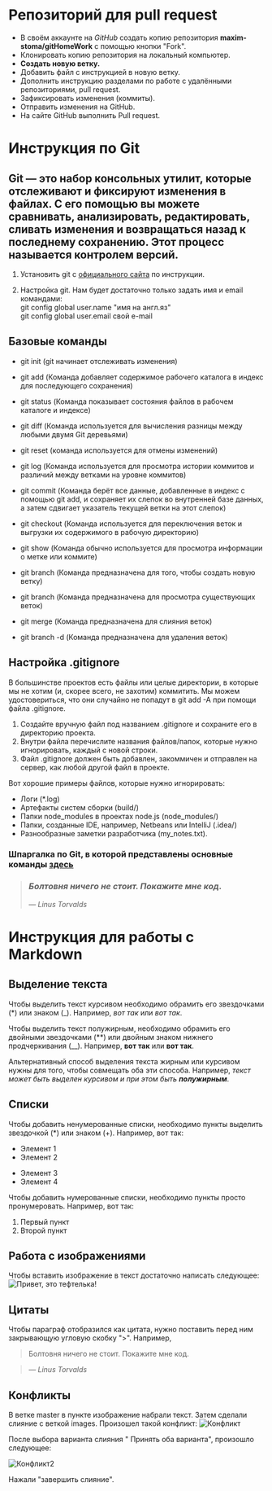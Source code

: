 # Репозиторий для pull request

* В своём аккаунте на *GitHub* создать копию репозитория **maxim-stoma/gitHomeWork** с помощью кнопки "Fork".
* Клонировать копию репозитория на локальный компьютер.
* **Создать новую ветку.**
* Добавить файл с инструкцией в новую ветку.
* Дополнить инструкцию разделами по работе с удалёнными репозиториями, pull request.
* Зафиксировать изменения (коммиты).
* Отправить изменения на GitHub.
* На сайте GitHub выполнить Pull request.

# Инструкция по Git

## Git — это набор консольных утилит, которые отслеживают и фиксируют изменения в файлах. С его помощью вы можете сравнивать, анализировать, редактировать, сливать изменения и возвращаться назад к последнему сохранению. Этот процесс называется контролем версий.

1. Установить git с [официального сайта](https://git-scm.com/download/win) по инструкции.

2. Настройка git. Нам будет достаточно только задать имя и email командами: \
    git config ­­global user.name "имя на англ.яз"\
    git config ­­global user.email свой e-mail

## Базовые команды

* git init (git начинает отслеживать изменения)

* git add (Команда добавляет содержимое рабочего каталога в индекс для последующего сохранения)

* git status (Команда показывает состояния файлов в рабочем каталоге и индексе)

* git diff (Команда используется для вычисления разницы между любыми двумя Git деревьями)

* git reset (команда используется для отмены изменений)

* git log (Команда используется для просмотра истории коммитов и различий между ветками на уровне коммитов)

* git commit (Команда берёт все данные, добавленные в индекс с помощью git add, и сохраняет их слепок во внутренней базе данных, а затем сдвигает указатель текущей ветки на этот слепок)

* git checkout (Команда используется для переключения веток и выгрузки их содержимого в рабочую директорию)

* git show (Команда обычно используется для просмотра информации о метке или коммите)

* git branch <name> (Команда предназначена для того, чтобы создать новую ветку)

* git branch (Команда предназначена для просмотра существующих веток)

* git merge <name> (Команда предназначена для слияния веток)

* git branch -d (Команда предназначена для удаления веток)

## Настройка .gitignore

В большинстве проектов есть файлы или целые директории, в которые мы не хотим (и, скорее всего, не захотим) коммитить. Мы можем удостовериться, что они случайно не попадут в git add -A при помощи файла .gitignore.

1. Создайте вручную файл под названием .gitignore и сохраните его в директорию проекта.
2. Внутри файла перечислите названия файлов/папок, которые нужно игнорировать, каждый с новой строки.
3. Файл .gitignore должен быть добавлен, закоммичен и отправлен на сервер, как любой другой файл в проекте.

Вот хорошие примеры файлов, которые нужно игнорировать:

* Логи (*.log)
* Артефакты систем сборки (build/)
* Папки node_modules в проектах node.js (node_modules/)
* Папки, созданные IDE, например, Netbeans или IntelliJ (.idea/)
* Разнообразные заметки разработчика (my_notes.txt).

### Шпаргалка по Git, в которой представлены основные команды [здесь](https://proglib.io/p/git-cheatsheet)

> ### *Болтовня ничего не стоит. Покажите мне код.*
> *— Linus Torvalds* 

# Инструкция для работы с Markdown

## Выделение текста
Чтобы выделить текст курсивом необходимо обрамить его звездочками (*) или знаком (_). Например, *вот так* или _вот так_.

Чтобы выделить текст полужирным, необходимо обрамить его двойными звездочками (**) или двойным знаком нижнего продчеркивания (__). Например, **вот так** или __вот так__.

Альтернативный способ выделения текста жирным или курсивом нужны для того, чтобы совмещать оба эти способа. Например, _текст может быть выделен курсивом и при этом быть **полужирным**_.

## Списки
Чтобы добавить ненумерованные списки, необходимо пункты выделить звездочкой (*) или знаком (+). Например, вот так:
* Элемент 1
* Элемент 2
+ Элемент 3
+ Элемент 4

Чтобы добавить нумерованные списки, необходимо пункты просто пронумеровать. Например, вот так:
1. Первый пункт
2. Второй пункт

## Работа с изображениями

Чтобы вставить изображение в текст достаточно написать следующее:
![Привет, это тефтелька!](Cat.jpg)

## Цитаты

Чтобы параграф отобразился как цитата, нужно поставить перед ним закрывающую угловую скобку ">". Например, 

> Болтовня ничего не стоит. Покажите мне код.

> *— Linus Torvalds* 

## Конфликты

В ветке master в пункте изображение набрали текст.
Затем сделали слияние с веткой images. Произошел такой конфликт:
![Конфликт](Конфликт.jpg)

После выбора варианта слияния " Принять оба варианта", произошло следующее:

![Конфликт2](Вариант2.jpg)

Нажали "завершить слияние".